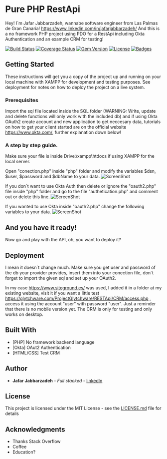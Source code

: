 # Pure PHP RestApi 
Hey! I´m Jafar Jabbarzadeh, wannabe software engineer from Las Palmas de Gran Canaria! https://www.linkedin.com/in/jafarjabbarzadeh/ And this is a no framework PHP project using PDO for a RestApi including Okta Authentication and an example CRM for testing! 

[![Build Status](http://img.shields.io/travis/badges/badgerbadgerbadger.svg?style=flat-square)](https://travis-ci.org/badges/badgerbadgerbadger) [![Coverage Status](http://img.shields.io/coveralls/badges/badgerbadgerbadger.svg?style=flat-square)](https://coveralls.io/r/badges/badgerbadgerbadger) [![Gem Version](http://img.shields.io/gem/v/badgerbadgerbadger.svg?style=flat-square)](https://rubygems.org/gems/badgerbadgerbadger) [![License](http://img.shields.io/:license-mit-blue.svg?style=flat-square)](http://badges.mit-license.org) [![Badges](http://img.shields.io/:badges-9/9-ff6799.svg?style=flat-square)](https://github.com/badges/badgerbadgerbadger)


## Getting Started

These instructions will get you a copy of the project up and running on your local machine with XAMPP for development and testing purposes. See deployment for notes on how to deploy the project on a live system.

### Prerequisites

Import the sql file located inside the SQL folder (WARNING: Write, update and delete functions will only work with the included db) and if using Okta OAuth2 create account and new application to get neccesary data, tutorials on how to get your client started are on the official website https://www.okta.com/, further explanation down below!

### A step by step guide.

Make sure your file is inside Drive:\xampp\htdocs if using XAMPP for the local server. 

Open "conection.php" inside "php" folder and modify the variables $dsn, $user, $password and $dbName to your data. 
![ScreenShot](https://i.pinimg.com/originals/85/b8/cf/85b8cf2b4ac58b56159a3e46294595a2.png)

If you don´t want to use Okta Auth then delete or ignore the "oauth2.php" file inside "php" folder and go to the file "authetication.php" and comment out or delete this line.
![ScreenShot](https://i.pinimg.com/originals/1d/a4/30/1da430f9526451c7cc5cb4c94265b22d.png)

If you wanted to use Okta inside "oauth2.php" change the following variables to your data.
![ScreenShot](https://i.pinimg.com/originals/e0/55/3e/e0553ef01ffb30392579fcb3ea08136b.png)

## And you have it ready!

Now go and play with the API, oh, you want to deploy it?

## Deployment

I mean it doesn´t change much. Make sure you get user and password of the db your provider provides, insert them into your conection file, don´t forget to import the given sql and set up your OAuth2. 

In my case https://www.siteground.es/ was used, I added it in a folder at my existing website, visit it if you want a little test https://glytchware.com/ProjectGlytchware/RESTApi/CRM/access.php , access it using the account "user" with password "user". Just a reminder that there is no mobile version yet. The CRM is only for testing and only works on desktop.

## Built With

* [PHP] No framework backend language
* [Okta] OAut2 Authentication
* [HTML/CSS] Test CRM

## Author

* **Jafar Jabbarzadeh** - *Full stacked* - [linkedIn](https://www.linkedin.com/in/jafarjabbarzadeh/)

## License

This project is licensed under the MIT License - see the [LICENSE.md](LICENSE.md) file for details

## Acknowledgments

* Thanks Stack Overflow
* Coffee
* Education?
